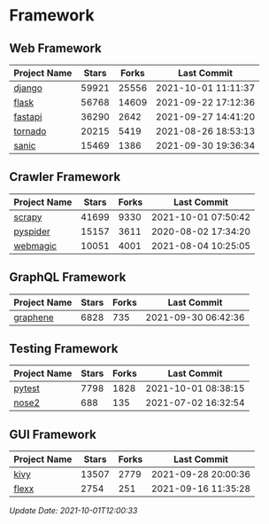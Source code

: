 # Framework

## Web Framework
| Project Name | Stars | Forks | Last Commit |
| ------------ | ----- | ----- | ----------- |
| [django](https://github.com/django/django) | 59921 | 25556 | 2021-10-01 11:11:37 |
| [flask](https://github.com/pallets/flask) | 56768 | 14609 | 2021-09-22 17:12:36 |
| [fastapi](https://github.com/tiangolo/fastapi) | 36290 | 2642 | 2021-09-27 14:41:20 |
| [tornado](https://github.com/tornadoweb/tornado) | 20215 | 5419 | 2021-08-26 18:53:13 |
| [sanic](https://github.com/sanic-org/sanic) | 15469 | 1386 | 2021-09-30 19:36:34 |

## Crawler Framework
| Project Name | Stars | Forks | Last Commit |
| ------------ | ----- | ----- | ----------- |
| [scrapy](https://github.com/scrapy/scrapy) | 41699 | 9330 | 2021-10-01 07:50:42 |
| [pyspider](https://github.com/binux/pyspider) | 15157 | 3611 | 2020-08-02 17:34:20 |
| [webmagic](https://github.com/code4craft/webmagic) | 10051 | 4001 | 2021-08-04 10:25:05 |

## GraphQL Framework
| Project Name | Stars | Forks | Last Commit |
| ------------ | ----- | ----- | ----------- |
| [graphene](https://github.com/graphql-python/graphene) | 6828 | 735 | 2021-09-30 06:42:36 |

## Testing Framework
| Project Name | Stars | Forks | Last Commit |
| ------------ | ----- | ----- | ----------- |
| [pytest](https://github.com/pytest-dev/pytest) | 7798 | 1828 | 2021-10-01 08:38:15 |
| [nose2](https://github.com/nose-devs/nose2) | 688 | 135 | 2021-07-02 16:32:54 |

## GUI Framework
| Project Name | Stars | Forks | Last Commit |
| ------------ | ----- | ----- | ----------- |
| [kivy](https://github.com/kivy/kivy) | 13507 | 2779 | 2021-09-28 20:00:36 |
| [flexx](https://github.com/flexxui/flexx) | 2754 | 251 | 2021-09-16 11:35:28 |

*Update Date: 2021-10-01T12:00:33*